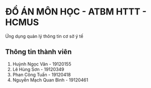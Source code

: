 # ĐỒ ÁN MÔN HỌC - ATBM HTTT - HCMUS
Ứng dụng quản lý thông tin cơ sở ý tế<br>


## Thông tin thành viên
1. Huỳnh Ngọc Văn - 19120155
2. Lê Hùng Sơn - 19120349
3. Phan Công Tuấn - 19120418
4. Nguyễn Mạch Quan Bình - 19120461
